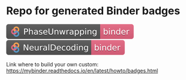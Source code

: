 # Repo for generated Binder badges 

[![Binder](https://github.com/zelenkastiot/binder_badges/blob/master/badges/PhaseUnwrapping-binder.svg)](https://mybinder.org/v2/gh/Notebook-Factory/PhaseUnwrapping_book/master)
[![Binder](https://github.com/zelenkastiot/binder_badges/blob/master/badges/NeuralDecoding-binder.svg)](https://mybinder.org/v2/gh/FenixInDark/book-test/master)

Link where to build your own custom: https://mybinder.readthedocs.io/en/latest/howto/badges.html
